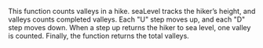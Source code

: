 This function counts valleys in a hike.
seaLevel tracks the hiker’s height, and valleys counts completed valleys.
Each "U" step moves up, and each "D" step moves down.
When a step up returns the hiker to sea level, one valley is counted.
Finally, the function returns the total valleys. 